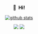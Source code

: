 <!-- background: #193549-->
<div align="center">

<h3>
  👋&nbsp; Hi!
</h3>
  
  [![github stats](https://github-readme-stats.vercel.app/api?username=kimzerovirus&count_private=true&show_icons=true&bg_color=0D1117&title_color=ff9999&icon_color=ffe062&text_color=bebebe)](https://github.com/kimzerovirus)
  
<p>
  <a href="https://ekgoddldi.tistory.com/" target="_blank"><img src="https://img.shields.io/badge/Blog-239120?style=flat-square&logo=GitHub%20Sponsors&logoColor=white"/></a>
  <a href="mailto:zerovirus96@gmail.com" target="_blank"><img src="https://img.shields.io/badge/zerovirus96@gmail.com-FF7800?style=flat-square&logo=Gmail&logoColor=white"/></a>
</p>
<!-- 
  <p>
    ❤️&nbsp;
    <img src="https://img.shields.io/badge/JavaScript-F7DF1E?style=flat-square&logo=JavaScript&logoColor=black"/>
    <img src="https://img.shields.io/badge/TypeScript-3178C6?style=flat-square&logo=TypeScript&logoColor=white"/>
    ❤️
  </p> -->
  
</div>
 
 
<!--  * Solugate - VA Service Platform (21.06.14 ~ 21.12.17) <!-- virtual agent -->

<!-- <br/> -->
<!-- <br/> -->
<!-- <br/> -->

<!-- ## 💪 Skills -->
<!-- <p> -->
<!--   <img src="https://img.shields.io/badge/JavaScript-F7DF1E?style=flat-square&logo=JavaScript&logoColor=black"/> -->
<!--   <img src="https://img.shields.io/badge/TypeScript-3178C6?style=flat-square&logo=TypeScript&logoColor=white"/> -->
<!--   <img src="https://img.shields.io/badge/Java-007396?style=flat-square&logo=Java&logoColor=white"/>
  <img src="https://img.shields.io/badge/Python-3776AB?style=flat-square&logo=Python&logoColor=white"/>  -->
<!-- </p> -->
<!-- <p> -->
<!--   <img src="https://img.shields.io/badge/Vue.js-4FC08D?style=flat-square&logo=Vue.js&logoColor=white"/> -->
<!--   <img src="https://img.shields.io/badge/React-61DAFB?style=flat-square&logo=React&logoColor=black"/> -->
<!--   <img src="https://img.shields.io/badge/Node.js-339933?style=flat-square&logo=Node.js&logoColor=fff"/> -->
<!--   <img src="https://img.shields.io/badge/TensorFlow-FF6F00?style=flat-square&logo=TensorFlow&logoColor=fff"/>
  <img src="https://img.shields.io/badge/Spring-6DB33F?style=flat-square&logo=Spring&logoColor=fff"/> -->
<!-- </p> -->
<!-- <p> -->
<!--   <img src="https://img.shields.io/badge/Docker-2496ED?style=flat-square&logo=Docker&logoColor=fff"/> -->
<!--   <img src="https://img.shields.io/badge/Gitlab-FCA121?style=flat-square&logo=Gitlab&logoColor=fff"/> -->
<!--   <img src="https://img.shields.io/badge/Github-181717?style=flat-square&logo=Github&logoColor=fff"/> -->
<!-- </p> -->

<!-- <br/> -->
<!-- <br/> -->

<!-- ## 🏆 Stats -->
<!-- [![github stats](https://github-readme-stats.vercel.app/api?username=kimzerovirus&count_private=true&show_icons=true&hide_border=true&bg_color=00000000&title_color=ff9999&icon_color=ffe062&text_color=bebebe)](https://github.com/kimzerovirus)
[![github stats](https://github-readme-stats.vercel.app/api/top-langs?username=kimzerovirus&count_private=true&show_icons=true&hide_border=true&bg_color=00000000&title_color=ff9999&icon_color=ffe062&text_color=bebebe)](https://github.com/kimzerovirus) -->
